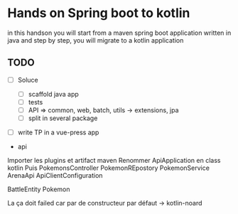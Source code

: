 # Hands on Spring boot to kotlin

in this handson you will start from a maven spring boot application written in java and step by step, you will migrate to a kotlin application 

## TODO

- [ ] Soluce
    - [ ] scaffold java app
    - [ ] tests
    - [ ] API => common, web, batch, utils -> extensions, jpa 
    - [ ] split in several package
- [ ] write TP in a vue-press app




- api

Importer les plugins et artifact maven
Renommer ApiApplication en class kotlin
Puis PokemonsController
PokemonREpostory
PokemonService
ArenaApi
ApiClientConfiguration

BattleEntity
Pokemon

La ça doit failed car par de constructeur par défaut -> kotlin-noard